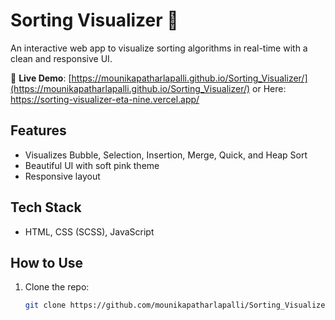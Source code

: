 # Sorting Visualizer 🎨

An interactive web app to visualize sorting algorithms in real-time with a clean and responsive UI.

🔗 **Live Demo**: [https://mounikapatharlapalli.github.io/Sorting_Visualizer/](https://mounikapatharlapalli.github.io/Sorting_Visualizer/)
or Here: https://sorting-visualizer-eta-nine.vercel.app/

## Features
- Visualizes Bubble, Selection, Insertion, Merge, Quick, and Heap Sort
- Beautiful UI with soft pink theme
- Responsive layout

## Tech Stack
- HTML, CSS (SCSS), JavaScript

## How to Use
1. Clone the repo:
   ```bash
   git clone https://github.com/mounikapatharlapalli/Sorting_Visualizer.git
